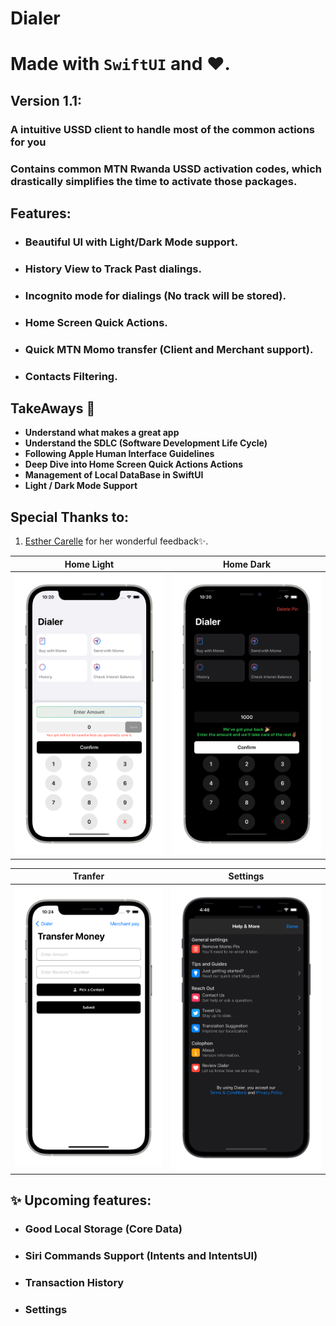 # Dialer
# Made with  `SwiftUI` and ❤️.

## Version 1.1:

### A intuitive USSD client to handle most of the common actions for you
### Contains common MTN Rwanda USSD activation codes, which drastically simplifies the time to activate those packages. 

## Features:
* ### Beautiful UI with Light/Dark Mode support.
* ### History View to Track Past dialings.
* ### Incognito mode for dialings (No track will be stored).
* ### Home Screen Quick Actions.
* ### Quick MTN Momo transfer (Client and Merchant support).
* ### Contacts Filtering.

## TakeAways 🚀

- **Understand what makes a great app**
- **Understand the SDLC (Software Development Life Cycle)**
- **Following Apple Human Interface Guidelines**
- **Deep Dive into Home Screen Quick Actions Actions**
- **Management of Local DataBase in SwiftUI**
- **Light / Dark Mode Support**

## Special Thanks to:

1. [Esther Carelle](https://github.com/esthcarelle) for her wonderful feedback✨.

Home Light                 |  Home Dark
:-------------------------:|:-------------------------:
![](light.png)  |  ![](dark.png)

Tranfer                    |  Settings
:-------------------------:|:-------------------------:
![](send.png)  |  ![](settings.png)
## ✨ Upcoming features:

* ### Good Local Storage (Core Data)
* ### Siri Commands Support (Intents and IntentsUI)
* ### Transaction History
* ### Settings
